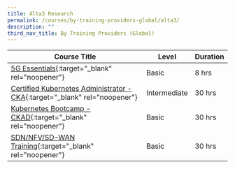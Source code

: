 ```yaml
---
title: Alta3 Research
permalink: /courses/by-training-providers-global/alta3/
description: ""
third_nav_title: By Training Providers (Global)
---
```

|Course Title  | Level | Duration |
| - | - | - | 
|[5G Essentials](https://alta3.com/overview-5g){:target="_blank" rel="noopener"} |Basic|8 hrs |
|[Certified Kubernetes Administrator - CKA](https://alta3.com/overview-cka-training){:target="_blank" rel="noopener"} |Intermediate|30 hrs |
|[Kubernetes Bootcamp - CKAD](https://alta3.com/overview-kubernetes-ckad){:target="_blank" rel="noopener"} |Basic|30 hrs |
|[SDN/NFV/SD-WAN Training](https://alta3.com/overview-sdn-training){:target="_blank" rel="noopener"} |Basic|30 hrs |